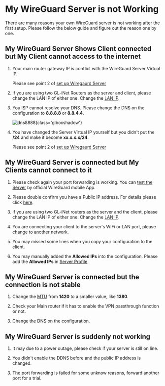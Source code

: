 # My WireGuard Server is not Working

There are many reasons your own WireGuard server is not working after the first setup. Please follow the below guide and figure out the reason one by one.

## My WireGuard Server Shows Client connected but My Client cannot access to the internet

1. Your main router gateway IP is conflict with the WireGuard Server Virtual IP.

    Please see point 2 of [set up Wiregaurd Server](../interface_guide/wireguard_server.md/#setup-wireguard-server)

2. If you are using two GL-iNet Routers as the server and client, please change the LAN IP of either one. Change the [LAN IP](../interface_guide/lan.md).

3. You ISP cannot resolve your DNS. Please change the DNS on the configuration to **8.8.8.8** or **8.8.4.4**.

    ![dns8888](https://static.gl-inet.com/docs/router/en/4/faq/troubleshooting/dns8888.jpg){class='glboxshadow'}

4. You have changed the Server Virtual IP yourself but you didn't put the **/24** and make it become **xx.x.x.x/24**.

    Please see point 2 of [set up Wiregaurd Server](../interface_guide/wireguard_server.md/#setup-wireguard-server)

## My WireGuard Server is connected but My Clients cannot connect to it

1.  Please check again your port forwarding is working. You can [test the Server](../interface_guide/wireguard_server.md/#to-check-if-wireguard-server-is-working-properly) by official WireGuard mobile App.

2.  Please double confirm you have a Public IP address. For details please click [here](../interface_guide/wireguard_server.md/#make-sure-internet-service-provider-assigns-you-a-public-ip-address).
3.  If you are using two GL-iNet routers as the server and the client, please change the LAN IP of either one. Change the [LAN IP](../interface_guide/lan.md).

4.  You are connecting your client to the server's WiFi or LAN port, please change to another network.

5.  You may missed some lines when you copy your configuration to the client.

6.  You may manually added the **Allowed IPs** into the configuration. Please add the **Allowed IPs** in [Server Profile](../tutorials/wireguard_server_access_to_client_lan_side.md/#2-go-to-the-wireguard-server-you-will-see-the-client-ip-gateway-in-profiles-and-click-the-modify-icon).

## My WireGuard Server is connected but the connection is not stable

1.  Change the [MTU](../interface_guide/vpn_dashboard.md/#vpn-client-options) from **1420** to a smaller value, like **1380**.

2.  Check your Main router if it has to enable the VPN passthrough function or not.

3.  Change the DNS on the configuration.

## My WireGuard Server is suddenly not working

1.  It may due to a power outage, please check if your server is still on line.

2.  You didn't enable the DDNS before and the public IP address is changed.

3.  The port forwarding is failed for some unknow reasons, forward another port for a trial.
